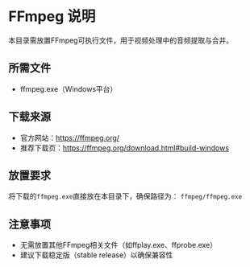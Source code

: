 # FFmpeg 说明

本目录需放置FFmpeg可执行文件，用于视频处理中的音频提取与合并。

## 所需文件
- ffmpeg.exe（Windows平台）

## 下载来源
- 官方网站：https://ffmpeg.org/
- 推荐下载页：https://ffmpeg.org/download.html#build-windows

## 放置要求
将下载的`ffmpeg.exe`直接放在本目录下，确保路径为：
`ffmpeg/ffmpeg.exe`

## 注意事项
- 无需放置其他FFmpeg相关文件（如ffplay.exe、ffprobe.exe）
- 建议下载稳定版（stable release）以确保兼容性